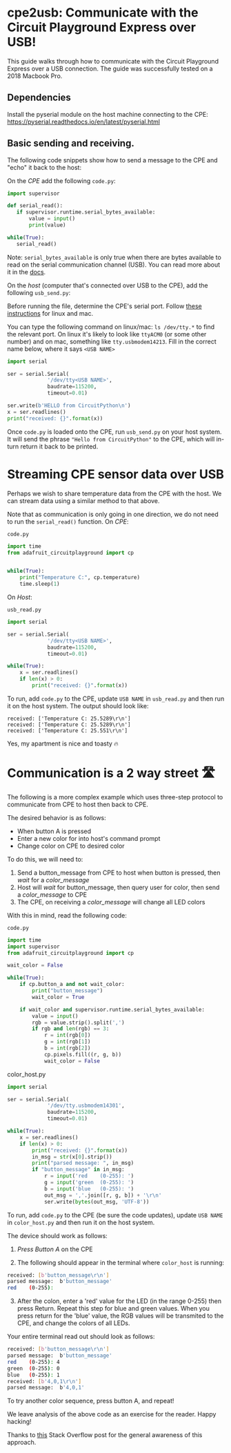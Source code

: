 # cpe2usb: Communicate with the Circuit Playground Express over USB!
This guide walks through how to communicate with the Circuit Playground Express over a USB connection. 
The guide was successfully tested on a 2018 Macbook Pro.

## Dependencies

Install the pyserial module on the host machine connecting to the CPE: https://pyserial.readthedocs.io/en/latest/pyserial.html

## Basic sending and receiving. 
The following code snippets show how to send a message to the CPE and "echo" it back to the host:

On the *CPE* add the following `code.py`:

```python
import supervisor

def serial_read():
   if supervisor.runtime.serial_bytes_available:
       value = input()
       print(value)

while(True):
   serial_read()
```

Note: `serial_bytes_available` is only true when there are bytes available to read on the serial communication channel (USB). You can read more about it in the [docs](https://circuitpython.readthedocs.io/en/latest/shared-bindings/supervisor/Runtime.html?highlight=serial_bytes#supervisor.Runtime.runtime.serial_bytes_available). 

On the *host* (computer that's connected over USB to the CPE), add the following `usb_send.py`:

Before running the file, determine the CPE's serial port. Follow 
[these instructions](https://learn.adafruit.com/welcome-to-circuitpython/advanced-serial-console-on-mac-and-linux#whats-the-port-15-1)
for linux and mac. 

You can type the following command on linux/mac:
`ls /dev/tty.*`
to find the relevant port. On linux it's likely to look like `ttyACM0` (or some other number) 
and on mac, something like `tty.usbmodem14213`. Fill in the correct name below, where it says `<USB NAME>`

```python
import serial

ser = serial.Serial(
             '/dev/tty<USB NAME>',
             baudrate=115200,
             timeout=0.01)

ser.write(b'HELLO from CircuitPython\n')
x = ser.readlines()
print("received: {}".format(x))
```

Once `code.py` is loaded onto the CPE, run `usb_send.py` on your host system. 
It will send the phrase `"Hello from CircuitPython"` to the CPE, which will in-turn 
return it back to be printed. 

# Streaming CPE sensor data over USB

Perhaps we wish to share temperature data from the CPE with the host. We can stream data using a similar method to that above.

Note that as communication is only going in one direction, we do not need to run the `serial_read()` function.
On *CPE*:

`code.py`
```python
import time
from adafruit_circuitplayground import cp


while(True):
    print("Temperature C:", cp.temperature)
    time.sleep(1)
```

On *Host*:

`usb_read.py`
```python
import serial

ser = serial.Serial(
             '/dev/tty<USB NAME>',
             baudrate=115200,
             timeout=0.01)

while(True):
    x = ser.readlines()
    if len(x) > 0:
        print("received: {}".format(x))
 ```

To run, add `code.py` to the CPE, update `USB NAME` in `usb_read.py` and then run it on the host system. The output should look like:
```
received: ['Temperature C: 25.5289\r\n']
received: ['Temperature C: 25.5289\r\n']
received: ['Temperature C: 25.551\r\n']
```
Yes, my apartment is nice and toasty 🔥

# Communication is a 2 way street 🛣️

The following is a more complex example which uses three-step protocol to communicate from CPE to host then back to CPE.

The desired behavior is as follows:
- When button A is pressed
- Enter a new color for into host's command prompt
- Change color on CPE to desired color

To do this, we will need to:
1. Send a button_message from CPE to host when button is pressed, then *wait* for a *color_message*
2. Host will *wait* for button_message, then query user for color, then send a *color_message* to CPE
3. The CPE, on receiving a *color_message* will change all LED colors

With this in mind, read the following code:

`code.py`
```python
import time
import supervisor
from adafruit_circuitplayground import cp

wait_color = False

while(True):
    if cp.button_a and not wait_color:
        print("button_message")
        wait_color = True

    if wait_color and supervisor.runtime.serial_bytes_available:
        value = input()
        rgb = value.strip().split(',')
        if rgb and len(rgb) == 3:
            r = int(rgb[0])
            g = int(rgb[1])
            b = int(rgb[2])
            cp.pixels.fill((r, g, b))
            wait_color = False
```

color_host.py

```python
import serial

ser = serial.Serial(
             '/dev/tty.usbmodem14301',
             baudrate=115200,
             timeout=0.01)

while(True):
    x = ser.readlines()
    if len(x) > 0:
        print("received: {}".format(x))
        in_msg = str(x[0].strip())
        print("parsed message: ", in_msg)
        if "button_message" in in_msg:
            r = input('red    (0-255): ')
            g = input('green  (0-255): ')
            b = input('blue   (0-255): ')
            out_msg = ','.join([r, g, b]) + '\r\n'
            ser.write(bytes(out_msg, 'UTF-8'))
```
To run, add `code.py` to the CPE (be sure the code updates), update `USB NAME` in `color_host.py` and then run it on the host system. 

The device should work as follows:
1. *Press Button A* on the CPE

2. The following should appear in the terminal where `color_host` is running:
```bash
received: [b'button_message\r\n']
parsed message:  b'button_message'
red    (0-255):
```

3. After the colon, enter a 'red' value for the LED (in the range 0-255) then press Return. Repeat this step for blue and green values. When you press return for the 'blue' value, the RGB values will be transmited to the CPE, and change the colors of all LEDs. 

Your entire terminal read out should look as follows:

```bash
received: [b'button_message\r\n']
parsed message:  b'button_message'
red    (0-255): 4
green  (0-255): 0
blue   (0-255): 1
received: [b'4,0,1\r\n']
parsed message:  b'4,0,1'
```

To try another color sequence, press button A, and repeat!

We leave analysis of the above code as an exercise for the reader. Happy hacking!

Thanks to [this](https://stackoverflow.com/questions/48922189/receive-data-from-host-computer-using-circuit-python-on-circuit-playground-expre) Stack Overflow post for the general awareness of this approach.
